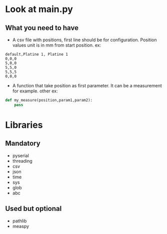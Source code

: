 # Look at main.py
## What you need to have
- A csv file with positions, first line should be for configuration. Position values unit is in mm from start position.
ex: 
```csv
default,Platine 1, Platine 1
0,0,0
5,0,0
5,5,0
5,5,5
0,0,0
```
- A function that take position as first parameter.
It can be a measurement for example.
other ex:
```python
def my_measure(position,param1,param2):
    pass
```

# Libraries
## Mandatory
- pyserial
- threading
- csv
- json
- time
- sys
- glob
- abc
## Used but optional
- pathlib
- measpy